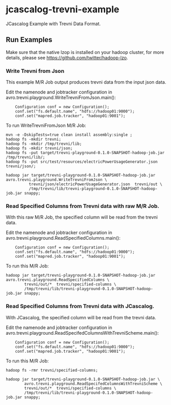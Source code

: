 # jcascalog-trevni-example

JCascalog Example with Trevni Data Format.

## Run Examples

Make sure that the native lzop is installed on your hadoop cluster,
for more details, please see https://github.com/twitter/hadoop-lzo.

### Write Trevni from Json
This example M/R Job output produces trevni data from the input json data.

Edit the namenode and jobtracker configuration in avro.trevni.playground.WriteTrevniFromJson.main():
```
    Configuration conf = new Configuration();
    conf.set("fs.default.name", "hdfs://hadoop01:9000");
    conf.set("mapred.job.tracker", "hadoop01:9001");
```
   
To run WriteTrevniFromJson M/R Job:

```
mvn -e -DskipTests=true clean install assembly:single ;
hadoop fs -mkdir trevni;
hadoop fs -mkdir /tmp/trevni/lib;
hadoop fs -mkdir trevni/json;
hadoop fs -put target/trevni-playground-0.1.0-SNAPSHOT-hadoop-job.jar /tmp/trevni/lib/;
hadoop fs -put src/test/resources/electricPowerUsageGenerator.json trevni/json/;
```

```
hadoop jar target/trevni-playground-0.1.0-SNAPSHOT-hadoop-job.jar avro.trevni.playground.WriteTrevniFromJson \
          trevni/json/electricPowerUsageGenerator.json  trevni/out \
          /tmp/trevni/lib/trevni-playground-0.1.0-SNAPSHOT-hadoop-job.jar snappy;
```

### Read Specified Columns from Trevni data with raw M/R Job.
With this raw M/R Job, the specified column will be read from the trevni data.

Edit the namenode and jobtracker configuration in avro.trevni.playground.ReadSpecifiedColumns.main():
```
    Configuration conf = new Configuration();
    conf.set("fs.default.name", "hdfs://hadoop01:9000");
    conf.set("mapred.job.tracker", "hadoop01:9001");
```
   
To run this M/R Job:

```
hadoop jar target/trevni-playground-0.1.0-SNAPSHOT-hadoop-job.jar avro.trevni.playground.ReadSpecifiedColumns \
        trevni/out/*  trevni/specified-columns \
        /tmp/trevni/lib/trevni-playground-0.1.0-SNAPSHOT-hadoop-job.jar snappy;
```


### Read Specified Columns from Trevni data with JCascalog.
With JCascalog, the specified column will be read from the trevni data.

Edit the namenode and jobtracker configuration in avro.trevni.playground.ReadSpecifedColumnsWithTrevniScheme.main():
```
    Configuration conf = new Configuration();
    conf.set("fs.default.name", "hdfs://hadoop01:9000");
    conf.set("mapred.job.tracker", "hadoop01:9001");
```
   
To run this M/R Job:

```
hadoop fs -rmr trevni/specified-columns;
```


```
hadoop jar target/trevni-playground-0.1.0-SNAPSHOT-hadoop-job.jar \
        avro.trevni.playground.ReadSpecifedColumnsWithTrevniScheme \
        trevni/out/*  trevni/specified-columns \
        /tmp/trevni/lib/trevni-playground-0.1.0-SNAPSHOT-hadoop-job.jar snappy;
```

